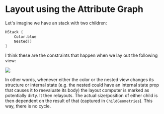 # Layout using the Attribute Graph

Let's imagine we have an stack with two children:

```swift
HStack {
    Color.blue
    Nested() 
}
```

I think these are the constraints that happen when we lay out the following view:


![](/images/media/2024-11-1208-20PastedImage.png)

In other words, whenever either the color or the nested view changes its structure or internal state (e.g. the nested could have an internal state prop that causes it to reevaluate its body) the layout computer is marked as potentially dirty. It then relayouts. The actual size/position of either child is then dependent on the result of that (captured in `ChildGeometries`). This way, there is no cycle.

